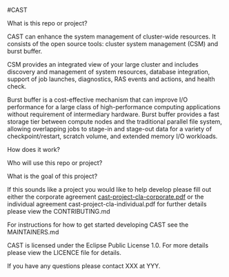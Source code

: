 #CAST

What is this repo or project?

CAST can
enhance the system management of cluster-wide resources. It consists of the
open source tools: cluster system management (CSM) and burst buffer. 

CSM provides an integrated view of your
large cluster and includes discovery and management of system resources,
database integration, support of job launches, diagnostics, RAS events and
actions, and health check. 

Burst buffer is a cost-effective mechanism that can improve I/O performance for a large class of
high-performance computing applications without requirement of intermediary hardware. Burst buffer provides a fast storage
tier between compute nodes and the traditional parallel file system, allowing
overlapping jobs to stage-in and stage-out data for a variety of
checkpoint/restart, scratch volume, and extended memory I/O workloads. 

How does it work? 

Who will use this repo or project? 

What is the goal of this project?

If this sounds like a project you would like to help develop please fill out
either the corporate agreement [cast-project-cla-corporate.pdf](https://github.com/IBM/CAST/blob/master/cast-project-cla-corporate.pdf) or the
individual agreement cast-project-cla-individual.pdf for further
details please view the CONTRIBUTING.md

For instructions for how to get started developing CAST see the MAINTAINERS.md

CAST is licensed under the Eclipse Public License 1.0. For more details please view
the LICENCE file for details.

If you have any questions please contact XXX at YYY.
